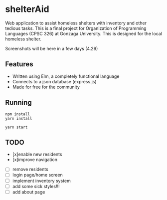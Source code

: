 # shelterAid
Web application to assist homeless shelters with inventory and other tedious tasks. This is a final project for Organization of Programming Languages (CPSC 326) at Gonzaga University. This is designed for the local homeless
shelter.

Screenshots will be here in a few days (4.29)

## Features
- Written using Elm, a completely functional language
- Connects to a json database (express.js)
- Made for free for the community

## Running
```
npm install
yarn install

yarn start
```

## TODO

* [x]enable new residents
* [x]improve navigation
* [ ] remove residents
* [ ] login page/home screen
* [ ] implement inventory system
* [ ] add some sick styles!!!
* [ ] add about page
